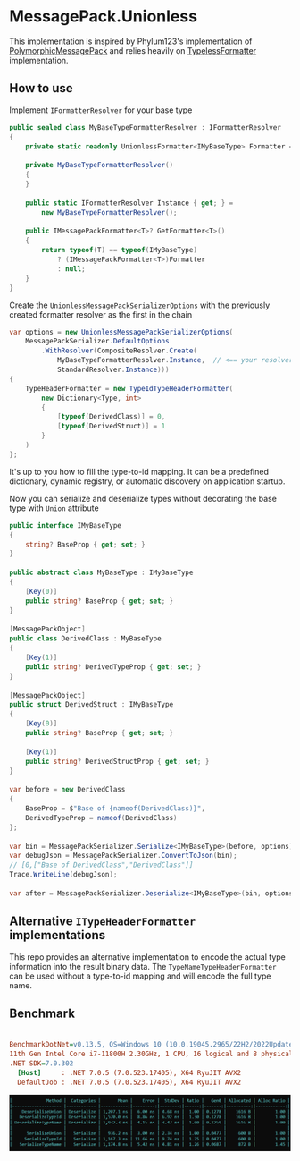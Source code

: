 # MessagePack.Unionless

This implementation is inspired by Phylum123's implementation of
[PolymorphicMessagePack](https://github.com/Phylum123/PolymorphicMessagePack) and relies heavily on [TypelessFormatter](https://github.com/neuecc/MessagePack-CSharp/blob/v2.5.108/src/MessagePack.UnityClient/Assets/Scripts/MessagePack/Formatters/TypelessFormatter.cs) implementation.

## How to use

Implement `IFormatterResolver` for your base type

```c#
public sealed class MyBaseTypeFormatterResolver : IFormatterResolver
{
    private static readonly UnionlessFormatter<IMyBaseType> Formatter = new();

    private MyBaseTypeFormatterResolver()
    {
    }

    public static IFormatterResolver Instance { get; } = 
        new MyBaseTypeFormatterResolver();

    public IMessagePackFormatter<T>? GetFormatter<T>()
    {
        return typeof(T) == typeof(IMyBaseType)
            ? (IMessagePackFormatter<T>)Formatter
            : null;
    }
}
```

Create the `UnionlessMessagePackSerializerOptions` with the previously created formatter resolver as the first in the chain

```c#
var options = new UnionlessMessagePackSerializerOptions(
    MessagePackSerializer.DefaultOptions
        .WithResolver(CompositeResolver.Create(
            MyBaseTypeFormatterResolver.Instance,  // <== your resolver should be first
            StandardResolver.Instance)))
{
    TypeHeaderFormatter = new TypeIdTypeHeaderFormatter(
        new Dictionary<Type, int>
        {
            [typeof(DerivedClass)] = 0,
            [typeof(DerivedStruct)] = 1
        }
    )
};
```

It's up to you how to fill the type-to-id mapping. It can be a predefined dictionary, dynamic registry, or automatic discovery on application startup.

Now you can serialize and deserialize types without decorating the base type with `Union` attribute

```c#
public interface IMyBaseType
{
    string? BaseProp { get; set; }
}

public abstract class MyBaseType : IMyBaseType
{
    [Key(0)]
    public string? BaseProp { get; set; }
}

[MessagePackObject]
public class DerivedClass : MyBaseType
{
    [Key(1)]
    public string? DerivedTypeProp { get; set; }
}

[MessagePackObject]
public struct DerivedStruct : IMyBaseType
{
    [Key(0)]
    public string? BaseProp { get; set; }

    [Key(1)]
    public string? DerivedStructProp { get; set; }
}

var before = new DerivedClass
{
    BaseProp = $"Base of {nameof(DerivedClass)}",
    DerivedTypeProp = nameof(DerivedClass)
};

var bin = MessagePackSerializer.Serialize<IMyBaseType>(before, options);
var debugJson = MessagePackSerializer.ConvertToJson(bin);
// [0,["Base of DerivedClass","DerivedClass"]]
Trace.WriteLine(debugJson);

var after = MessagePackSerializer.Deserialize<IMyBaseType>(bin, options);
```

## Alternative `ITypeHeaderFormatter` implementations

This repo provides an alternative implementation to encode the actual type information into the result binary data. The `TypeNameTypeHeaderFormatter` can be used without a type-to-id mapping and will encode the full type name.

## Benchmark

``` ini

BenchmarkDotNet=v0.13.5, OS=Windows 10 (10.0.19045.2965/22H2/2022Update)
11th Gen Intel Core i7-11800H 2.30GHz, 1 CPU, 16 logical and 8 physical cores
.NET SDK=7.0.302
  [Host]     : .NET 7.0.5 (7.0.523.17405), X64 RyuJIT AVX2
  DefaultJob : .NET 7.0.5 (7.0.523.17405), X64 RyuJIT AVX2
```

![Benchmark results](/Images/Benchmark.png)

